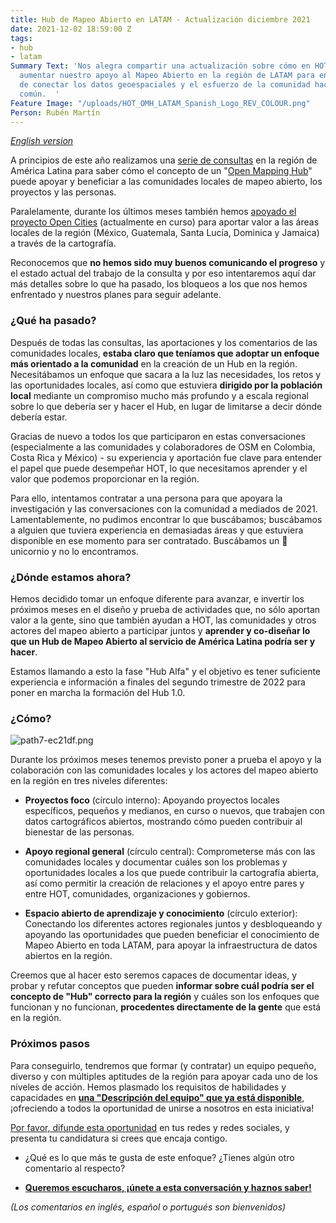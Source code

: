 ```yaml
---
title: Hub de Mapeo Abierto en LATAM - Actualización diciembre 2021
date: 2021-12-02 18:59:00 Z
tags:
- hub
- latam
Summary Text: 'Nos alegra compartir una actualización sobre cómo en HOT planeamos
  aumentar nuestro apoyo al Mapeo Abierto en la región de LATAM para encontrar formas
  de conectar los datos geoespaciales y el esfuerzo de la comunidad hacia el bien
  común.  '
Feature Image: "/uploads/HOT_OMH_LATAM_Spanish_Logo_REV_COLOUR.png"
Person: Rubén Martín
---
```


*[English version](https://www.hotosm.org/updates/open-mapping-hub-in-latam-december-2021-update/)*

A principios de este año realizamos una [serie de consultas](https://www.hotosm.org/updates/ayuda-a-impulsar-openstreetmap-en-latinoamerica/) en la región de América Latina para saber cómo el concepto de un "[Open Mapping Hub](https://www.openstreetmap.org/user/RebeccaF/diary/396229)" puede apoyar y beneficiar a las comunidades locales de mapeo abierto, los proyectos y las personas.

Paralelamente, durante los últimos meses también hemos [apoyado el proyecto Open Cities](https://www.hotosm.org/updates/como-mejorar-la-preparacion-y-la-capacidad-de-respuesta-de-las-comunidades-ante-los-desastres-en-america-latina-y-el-caribe-con-datos-geoespaciales-creados-de-manera-participativa/) (actualmente en curso) para aportar valor a las áreas locales de la región (México, Guatemala, Santa Lucía, Dominica y Jamaica) a través de la cartografía.

Reconocemos que **no hemos sido muy buenos comunicando el progreso** y el estado actual del trabajo de la consulta y por eso intentaremos aquí dar más detalles sobre lo que ha pasado, los bloqueos a los que nos hemos enfrentado y nuestros planes para seguir adelante.

### ¿Qué ha pasado?

Después de todas las consultas, las aportaciones y los comentarios de las comunidades locales, **estaba claro que teníamos que adoptar un enfoque más orientado a la comunidad** en la creación de un Hub en la región. Necesitábamos un enfoque que sacara a la luz las necesidades, los retos y las oportunidades locales, así como que estuviera **dirigido por la población local** mediante un compromiso mucho más profundo y a escala regional sobre lo que debería ser y hacer el Hub, en lugar de limitarse a decir dónde debería estar.

Gracias de nuevo a todos los que participaron en estas conversaciones (especialmente a las comunidades y colaboradores de OSM en Colombia, Costa Rica y México) - su experiencia y aportación fue clave para entender el papel que puede desempeñar HOT, lo que necesitamos aprender y el valor que podemos proporcionar en la región.

Para ello, intentamos contratar a una persona para que apoyara la investigación y las conversaciones con la comunidad a mediados de 2021. Lamentablemente, no pudimos encontrar lo que buscábamos; buscábamos a alguien que tuviera experiencia en demasiadas áreas y que estuviera disponible en ese momento para ser contratado. Buscábamos un 🦄 unicornio y no lo encontramos.

### ¿Dónde estamos ahora?

Hemos decidido tomar un enfoque diferente para avanzar, e invertir los próximos meses en el diseño y prueba de actividades que, no sólo aportan valor a la gente, sino que también ayudan a HOT, las comunidades y otros actores del mapeo abierto a participar juntos y **aprender y co-diseñar lo que un Hub de Mapeo Abierto al servicio de América Latina podría ser y hacer**.

Estamos llamando a esto la fase "Hub Alfa" y el objetivo es tener suficiente experiencia e información a finales del segundo trimestre de 2022 para poner en marcha la formación del Hub 1.0.

### ¿Cómo?

![path7-ec21df.png](/uploads/path7-ec21df.png)

Durante los próximos meses tenemos previsto poner a prueba el apoyo y la colaboración con las comunidades locales y los actores del mapeo abierto en la región en tres niveles diferentes:

* **Proyectos foco** (círculo interno): Apoyando proyectos locales específicos, pequeños y medianos, en curso o nuevos, que trabajen con datos cartográficos abiertos, mostrando cómo pueden contribuir al bienestar de las personas.

* **Apoyo regional general** (círculo central): Comprometerse más con las comunidades locales y documentar cuáles son los problemas y oportunidades locales a los que puede contribuir la cartografía abierta, así como permitir la creación de relaciones y el apoyo entre pares y entre HOT, comunidades, organizaciones y gobiernos.

* **Espacio abierto de aprendizaje y conocimiento** (círculo exterior): Conectando los diferentes actores regionales juntos y desbloqueando y apoyando las oportunidades que pueden beneficiar el conocimiento de Mapeo Abierto en toda LATAM, para apoyar la infraestructura de datos abiertos en la región.

Creemos que al hacer esto seremos capaces de documentar ideas, y probar y refutar conceptos que pueden **informar sobre cuál podría ser el concepto de "Hub" correcto para la región** y cuáles son los enfoques que funcionan y no funcionan, **procedentes directamente de la gente** que está en la región.

### Próximos pasos

Para conseguirlo, tendremos que formar (y contratar) un equipo pequeño, diverso y con múltiples aptitudes de la región para apoyar cada uno de los niveles de acción. Hemos plasmado los requisitos de habilidades y capacidades en **[una "Descripción del equipo" que ya está disponible](https://hotosm.bamboohr.com/jobs/view.php?id=79)**, ¡ofreciendo a todos la oportunidad de unirse a nosotros en esta iniciativa!

[Por favor, difunde esta oportunidad](https://hotosm.bamboohr.com/jobs/view.php?id=79) en tus redes y redes sociales, y presenta tu candidatura si crees que encaja contigo.

* ¿Qué es lo que más te gusta de este enfoque? ¿Tienes algún otro comentario al respecto?

* **[Queremos escucharos, ¡únete a esta conversación y haznos saber!](https://loomio.hotosm.org/d/Zg6DxHzE/hub-de-mapeo-abierto-en-latam-dic-2021)**

*(Los comentarios en inglés, español o portugués son bienvenidos)*